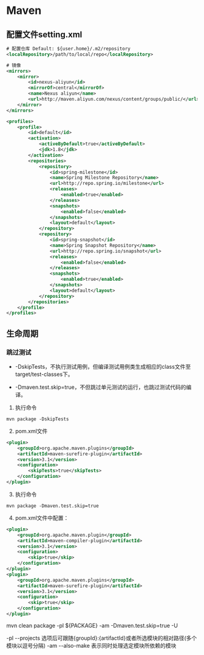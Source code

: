 #  Maven

## 配置文件setting.xml

```xml
# 配置仓库 Default: ${user.home}/.m2/repository
<localRepository>/path/to/local/repo</localRepository>

# 镜像
<mirrors>
	<mirror>
		<id>nexus-aliyun</id>
		<mirrorOf>central</mirrorOf>
		<name>Nexus aliyun</name>
		<url>http://maven.aliyun.com/nexus/content/groups/public/</url>
	</mirror>
</mirrors>

<profiles>
	<profile>
		<id>default</id>
		<activation>
			<activeByDefault>true</activeByDefault>
			<jdk>1.8</jdk>
		</activation>
		<repositories>
			<repository>
				<id>spring-milestone</id>
				<name>Spring Milestone Repository</name>
				<url>http://repo.spring.io/milestone</url>
				<releases>
					<enabled>true</enabled>
				</releases>
				<snapshots>
					<enabled>false</enabled>
				</snapshots>
				<layout>default</layout>
			</repository>
			<repository>
				<id>spring-snapshot</id>
				<name>Spring Snapshot Repository</name>
				<url>http://repo.spring.io/snapshot</url>
				<releases>
					<enabled>false</enabled>
				</releases>
				<snapshots>
					<enabled>true</enabled>
				</snapshots>
				<layout>default</layout>
			</repository>
		</repositories>
	</profile>
</profiles>
```



## 生命周期





### 跳过测试

+ -DskipTests，不执行测试用例，但编译测试用例类生成相应的class文件至target/test-classes下。

+ -Dmaven.test.skip=true，不但跳过单元测试的运行，也跳过测试代码的编译。



1. 执行命令
```
mvn package -DskipTests
```

2. pom.xml文件
```xml
<plugin>  
    <groupId>org.apache.maven.plugins</groupId>  
    <artifactId>maven-surefire-plugin</artifactId>  
    <version>3.1</version>  
    <configuration>  
        <skipTests>true</skipTests>  
    </configuration>  
</plugin>
```

3. 执行命令

```
mvn package -Dmaven.test.skip=true
```

4. pom.xml文件中配置：

```xml
<plugin>  
    <groupId>org.apache.maven.plugin</groupId>  
    <artifactId>maven-compiler-plugin</artifactId>  
    <version>3.1</version>  
    <configuration>  
        <skip>true</skip>  
    </configuration>  
</plugin>  
<plugin>  
    <groupId>org.apache.maven.plugins</groupId>  
    <artifactId>maven-surefire-plugin</artifactId>  
    <version>3.1</version>  
    <configuration>  
        <skip>true</skip>  
    </configuration>  
</plugin>
```

mvn clean package -pl ${PACKAGE} -am -Dmaven.test.skip=true -U

-pl  --projects   选项后可跟随{groupId}:{artifactId}或者所选模块的相对路径(多个模块以逗号分隔)
-am  --also-make  表示同时处理选定模块所依赖的模块